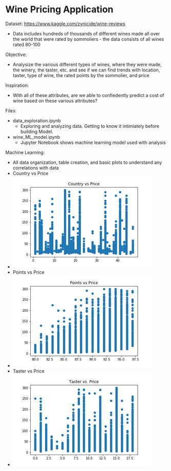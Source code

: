 # Wine Pricing Application

Dataset: https://www.kaggle.com/zynicide/wine-reviews
  - Data includes hundreds of thousands of different wines made all over the world that were rated by sommoliers - the data consists of all wines rated 80-100
  
Objective:
  - Analysize the various different types of wines, where they were made, the winery, the taster, etc. and see if we can find trends with location, taster, type of wine, the rated points by the sommolier, and price
  
Inspiration:
  - With all of these attributes, are we able to confiedently predict a cost of wine based on these various attributes?

Files:
  - data_exploration.ipynb
      - Exploring and analyzing data. Getting to know it intimiately before building Model.
  - wine_ML_model.ipynb 
      - Jupyter Notebook shows machine learning model used with analysis

Machine Learning: 
  - All data organization, table creation, and basic plots to understand any correlations with data
  - Country vs Price
  - ![](images/Country_vs_Price.png)
  - Points vs Price
  - ![](images/Points_vs_Price.png)
  - Taster vs Price
  - ![](images/Taster_vs_Price.png)
